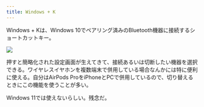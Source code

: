 ```yaml
---
title: Windows + K
---
```

Windows + Kは、Windows 10でペアリング済みのBluetooth機器に接続するショートカットキー。

![](https://lh5.googleusercontent.com/hJnDPpME2_lzQBLkMDTYHwSCGvSvhbVGaqcws_9VhYhDeetpyRg6mXD6zf3CYSc8fA2txnKBPrCjY7IvFj_7d85RZo9PiGcaFkFNDSGG2TIKKKDh_tJ681Atk4OZtCQifpF0G4MLNb6NCP722UBLss1D2JsFNV-mm6AssAbl8j4eCip1e2U-0oIy)

押すと簡略化された設定画面が生えてきて、接続あるいは切断したい機器を選択できる。ワイヤレスイヤホンを複数端末で併用している場合なんかには特に便利に使える。自分はAirPods ProをiPhoneとPCで併用しているので、切り替えるときにこの機能を使うことが多い。

Windows 11では使えないらしい。残念だ。
